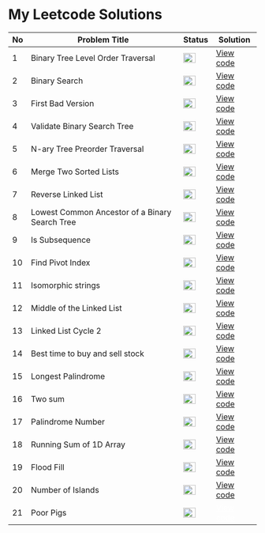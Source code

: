 <h1> My Leetcode Solutions </h1>

| No    | Problem Title | Status  | Solution |
|-----|-------------------------------------------------|------------|------------------------------------------|
| 1 | Binary Tree Level Order Traversal | <img src="https://www.pngmart.com/files/3/Green-Tick-PNG-Picture.png" width="25" height="20"/> | <a href="https://github.com/Gtindi/myLeetcodeSolutions/blob/main/Tree/Binary_tree_level_order_traversal/solution.py"> View code </a> |
| 2 | Binary Search | <img src="https://www.pngmart.com/files/3/Green-Tick-PNG-Picture.png" width="25" height="20"/>  | <a href="https://github.com/Gtindi/myLeetcodeSolutions/blob/main/Binary_Search/Binary_search/solution.py">View code</a> |
| 3 | First Bad Version | <img src="https://www.pngmart.com/files/3/Green-Tick-PNG-Picture.png" width="25" height="20"/> | <a href="https://github.com/Gtindi/myLeetcodeSolutions/blob/main/Binary_Search/First_bad_version/solution.py">View code</a> |
| 4 | Validate Binary Search Tree | <img src="https://www.pngmart.com/files/3/Green-Tick-PNG-Picture.png" width="25" height="20"/>  | <a href="https://github.com/Gtindi/myLeetcodeSolutions/blob/main/Tree/Validate_binary_search_tree/solution.py">View code</a> |
| 5 | N-ary Tree Preorder Traversal | <img src="https://www.pngmart.com/files/3/Green-Tick-PNG-Picture.png" width="25" height="20"/>  | <a href="https://github.com/Gtindi/myLeetcodeSolutions/blob/main/Tree/N-ary_Tree_preorder_traversal/solution.py"> View code </a> |
| 6 | Merge Two Sorted Lists  | <img src="https://www.pngmart.com/files/3/Green-Tick-PNG-Picture.png" width="25" height="20"/>  | <a href="https://github.com/Gtindi/myLeetcodeSolutions/blob/main/Linked_List/Merge_Two_Sorted_Lists/solution.py">View code</a> |
| 7 | Reverse Linked List | <img src="https://www.pngmart.com/files/3/Green-Tick-PNG-Picture.png" width="25" height="20"/>  | <a href="https://github.com/Gtindi/myLeetcodeSolutions/blob/main/Linked_List/Reverse_Linked_List/solution.py">View code</a> |
| 8 | Lowest Common Ancestor of a Binary Search Tree | <img src="https://www.pngmart.com/files/3/Green-Tick-PNG-Picture.png" width="25" height="20"/>  | <a href="https://github.com/Gtindi/myLeetcodeSolutions/blob/main/Tree/Lowest_common_ancestor_of_a_binary_search_tree/solution.py">View code</a> |
| 9 | Is Subsequence | <img src="https://www.pngmart.com/files/3/Green-Tick-PNG-Picture.png" width="25" height="20"/>  | <a href="https://github.com/Gtindi/myLeetcodeSolutions/blob/main/String/Is_Subsequence/solution.py">View code</a> |
| 10 | Find Pivot Index | <img src="https://www.pngmart.com/files/3/Green-Tick-PNG-Picture.png" width="25" height="20"/>  | <a href="https://github.com/Gtindi/myLeetcodeSolutions/blob/main/Prefix_Sum/Find_pivot_index/solution.py">View code</a> |
| 11 | Isomorphic strings | <img src="https://www.pngmart.com/files/3/Green-Tick-PNG-Picture.png" width="25" height="20"/>  | <a href="https://github.com/Gtindi/myLeetcodeSolutions/blob/main/String/Isomorphic_strings/solution.py">View code</a> |
| 12 | Middle of the Linked List | <img src="https://www.pngmart.com/files/3/Green-Tick-PNG-Picture.png" width="25" height="20"/>  | <a href="https://github.com/Gtindi/myLeetcodeSolutions/blob/main/Linked_List/Middle_of_the_linked_list/solution.py">View code</a> |
| 13 | Linked List Cycle 2 | <img src="https://www.pngmart.com/files/3/Green-Tick-PNG-Picture.png" width="25" height="20"/>  | <a href="https://github.com/Gtindi/myLeetcodeSolutions/blob/main/Linked_List/Linked_list_cycle_2/solution.py">View code</a> |
| 14 | Best time to buy and sell stock | <img src="https://www.pngmart.com/files/3/Green-Tick-PNG-Picture.png" width="25" height="20"/>  | <a href="https://github.com/Gtindi/myLeetcodeSolutions/blob/main/Greedy/Stock/solution.py">View code</a> |
| 15 | Longest Palindrome | <img src="https://www.pngmart.com/files/3/Green-Tick-PNG-Picture.png" width="25" height="20"/>  | <a href="https://github.com/Gtindi/myLeetcodeSolutions/blob/main/Greedy/Longest_palindrome/solution.py">View code</a> |
| 16 | Two sum |<img src="https://www.pngmart.com/files/3/Green-Tick-PNG-Picture.png" width="25" height="20"/>  | <a href="https://github.com/Gtindi/myLeetcodeSolutions/blob/main/Random_Problems/Two_Sum/solution.py">View code</a> |
| 17 | Palindrome Number |<img src="https://www.pngmart.com/files/3/Green-Tick-PNG-Picture.png" width="25" height="20"/>  | <a href="https://github.com/Gtindi/myLeetcodeSolutions/blob/main/Greedy/Palindrome_Number/solution.py">View code</a> |
| 18 | Running Sum of 1D Array | <img src="https://www.pngmart.com/files/3/Green-Tick-PNG-Picture.png" width="25" height="20"/>  | <a href="https://github.com/Gtindi/myLeetcodeSolutions/blob/main/Prefix_Sum/Running_sum_of_1D_array/solution.py">View code</a> |
| 19 | Flood Fill | <img src="https://www.pngmart.com/files/3/Red-Cross-PNG-Transparent-Image.png" width="25" height="20"/>  | <a href="https://github.com/Gtindi/myLeetcodeSolutions/blob/main/Graph_BFS_DFS/Flood_Fill/solution.py">View code</a> |
| 20 | Number of Islands | <img src="https://www.pngmart.com/files/3/Red-Cross-PNG-Transparent-Image.png" width="25" height="20"/>  | <a href="https://github.com/Gtindi/myLeetcodeSolutions/blob/main/Graph_BFS_DFS/Number_of_Islands/solution.py">View code</a> |
| 21 | Poor Pigs |<img src="https://www.pngmart.com/files/3/Green-Tick-PNG-Picture.png" width="25" height="20"/>  | <a href="https://github.com/Gtindi/myLeetcodeSolutions/blob/main/Random_Problems/Poor_Pigs/solution.py" style="color:white;">View code</a> |
